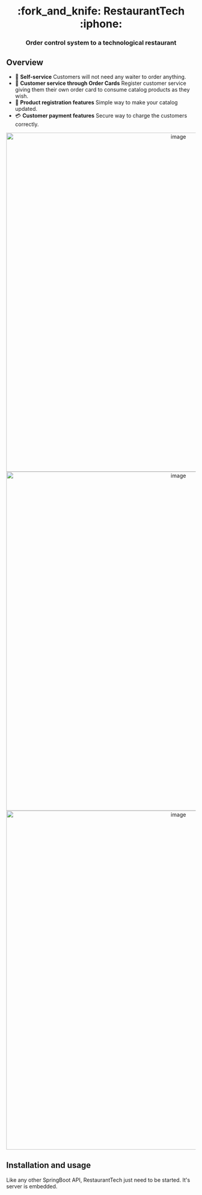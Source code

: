 <h1 align="center">
	:fork_and_knife: RestaurantTech :iphone:
</h1>

<h3 align="center">
Order control system to a technological restaurant
</h3>

## Overview

- :calling: **Self-service** Customers will not need any waiter to order anything.
- :scroll: **Customer service through Order Cards** Register customer service giving them their own order card to consume catalog
  products as they wish.
- :book: **Product registration features** Simple way to make your catalog updated.
- :credit_card: **Customer payment features** Secure way to charge the customers correctly.

<div align="center">
	<img width="900" alt="image" src="https://github.com/DarksunTeam/RestaurantTech/assets/19476398/2bf85bcb-4130-45b9-8ad8-38a9479655ac">
	<img width="900" alt="image" src="https://github.com/DarksunTeam/RestaurantTech/assets/19476398/ad8583eb-c997-4824-888f-bb82cd633445">
	<img width="900" alt="image" src="https://github.com/coppolaop/RestaurantTech/assets/19476398/38ec025d-9619-47f6-bb88-992b7d0cc84e">
</div>


## Installation and usage

Like any other SpringBoot API, RestaurantTech just need to be started. It's server is embedded.
